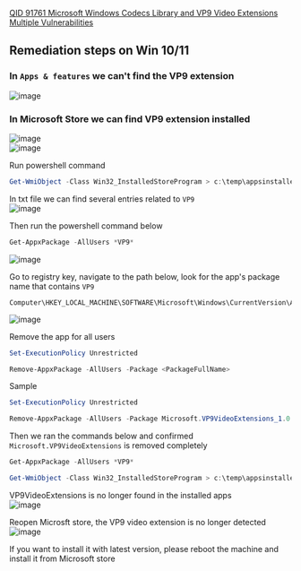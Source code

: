 [QID 91761 Microsoft Windows Codecs Library and VP9 Video Extensions Multiple Vulnerabilities](https://cve.report/qid/91761)

## Remediation steps on Win 10/11

### In `Apps & features` we can't find the VP9 extension
![image](https://github.com/guguji666666/Qualys-VA-Remediation/assets/96930989/44330279-59d5-43ff-8ecf-acefe2611bce)

### In Microsoft Store we can find VP9 extension installed
![image](https://github.com/guguji666666/Qualys-VA-Remediation/assets/96930989/87e6ea02-20fa-4371-86f1-422be425b4c2) <br>
![image](https://github.com/guguji666666/Qualys-VA-Remediation/assets/96930989/a9b32886-c61e-4de5-81a2-70f4187b0aea)


Run powershell command
```powershell
Get-WmiObject -Class Win32_InstalledStoreProgram > c:\temp\appsinstalled.txt
```

In txt file we can find several entries related to `VP9` <br>
![image](https://github.com/guguji666666/Qualys-VA-Remediation/assets/96930989/926e54e2-c62e-4dd7-a02d-33b732f41369)

Then run the powershell command below
```powershell
Get-AppxPackage -AllUsers *VP9* 
```
![image](https://github.com/guguji666666/Qualys-VA-Remediation/assets/96930989/7b4bf1d3-a246-4ce7-85ad-9fefe0694a04)


Go to registry key, navigate to the path below, look for the app's package name that contains `VP9`
```
Computer\HKEY_LOCAL_MACHINE\SOFTWARE\Microsoft\Windows\CurrentVersion\Appx\AppxAllUserStore\Applications
```
![image](https://github.com/guguji666666/Qualys-VA-Remediation/assets/96930989/6c1cd75d-f988-4a3f-a63c-0f6858977c56)


Remove the app for all users
```powershell
Set-ExecutionPolicy Unrestricted
```
```powershell
Remove-AppxPackage -AllUsers -Package <PackageFullName>
```

Sample
```powershell
Set-ExecutionPolicy Unrestricted
```
```powershell
Remove-AppxPackage -AllUsers -Package Microsoft.VP9VideoExtensions_1.0.61591.0_neutral_~_8wekyb3d8bbwe
```

Then we ran the commands below and confirmed `Microsoft.VP9VideoExtensions` is removed completely
```powershell
Get-AppxPackage -AllUsers *VP9*
```
```powershell
Get-WmiObject -Class Win32_InstalledStoreProgram > c:\temp\appsinstalledAfter.txt
```

VP9VideoExtensions is no longer found in the installed apps <br>
![image](https://github.com/guguji666666/Qualys-VA-Remediation/assets/96930989/c9da0bf7-c191-407a-ad0c-2e1b5fac8da4)

Reopen Microsft store, the VP9 video extension is no longer detected <br>
![image](https://github.com/guguji666666/Qualys-VA-Remediation/assets/96930989/ab75d5c8-9ebe-4512-9b44-2e1d32b09b19)

If you want to install it with latest version, please reboot the machine and install it from Microsoft store


